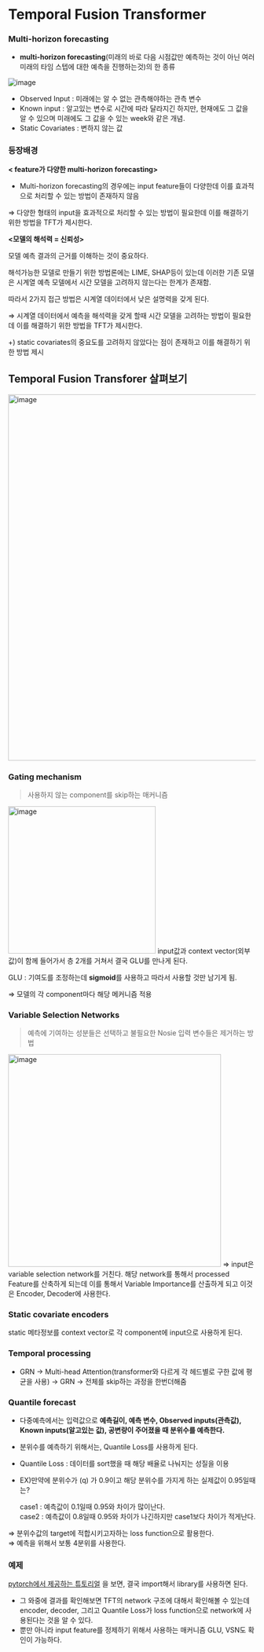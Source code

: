 # Temporal Fusion Transformer

### Multi-horizon forecasting

- **multi-horizon forecasting**(미래의 바로 다음 시점값만 예측하는 것이 아닌 여러 미래의 타임 스텝에 대한 예측을 진행하는것)의 한 종류

![image](https://user-images.githubusercontent.com/74058047/227696968-f6c91c8b-ba92-4e26-b576-3bc191dcf724.png)

- Observed Input : 미래에는 알 수 없는 관측해야하는 관측 변수
- Known input : 알고있는 변수로 시간에 따라 달라지긴 하지만, 현재에도 그 값을 알 수 있으며 미래에도 그 값을 수 있는 week와 같은 개념.
- Static Covariates : 변하지 않는 값

### 등장배경

**< feature가 다양한 multi-horizon forecasting>**

- Multi-horizon forecasting의 경우에는 input feature들이 다양한데 이를 효과적으로 처리할 수 있는 방법이 존재하지 않음

⇒ 다양한 형태의 input을 효과적으로 처리할 수 있는 방법이 필요한데 이를 해결하기 위한 방법을 TFT가 제시한다.

**<모델의 해석력 = 신뢰성>**

모델 예측 결과의 근거를 이해하는 것이 중요하다.

해석가능한 모델로 만들기 위한 방법론에는 LIME, SHAP등이 있는데 이러한 기존 모델은 시계열 예측 모델에서 시간 모델을 고려하지 않는다는 한계가 존재함.

따라서 2가지 접근 방법은 시계열 데이터에서 낮은 설명력을 갖게 된다.

⇒ 시계열 데이터에서 예측을 해석력을 갖게 할때 시간 모델을 고려하는 방법이 필요한데 이를 해결하기 위한 방법을 TFT가 제시한다.

+) static covariates의 중요도를 고려하지 않았다는 점이 존재하고 이를 해결하기 위한 방법 제시

## Temporal Fusion Transforer 살펴보기

<img width="746" alt="image" src="https://user-images.githubusercontent.com/74058047/227696995-59fb1f8c-b3bc-473b-bb08-d60561859058.png">


### Gating mechanism

> 사용하지 않는 component를 skip하는 매커니즘

<img width="300" alt="image" src="https://user-images.githubusercontent.com/74058047/227698632-c848c31d-ad2d-40c3-8367-ffedc883c4ea.png">
input값과 context vector(외부값)이 함께 들어가서 층 2개를 거쳐서 결국 GLU를 만나게 된다.

GLU : 기여도를 조정하는데 **sigmoid**를 사용하고 따라서 사용할 것만 남기게 됨.

⇒ 모델의 각 component마다 해당 메커니즘 적용

### Variable Selection Networks

> 예측에 기여하는 성분들은 선택하고 불필요한 Nosie 입력 변수들은 제거하는 방법

<img width="433" alt="image" src="https://user-images.githubusercontent.com/74058047/227698639-af921ed0-c671-4674-a073-0e655fc83bf9.png">
⇒ input은 variable selection network를 거친다. 해당 network를 통해서 processed Feature를 산축하게 되는데 이를 통해서 Variable Importance를 산출하게 되고 이것은 Encoder, Decoder에 사용한다.

### Static covariate encoders

static 메타정보를 context vector로 각 component에 input으로 사용하게 된다.

### Temporal processing

- GRN → Multi-head Attention(transformer와 다르게 각 헤드별로 구한 값에 평균을 사용) → GRN → 전체를 skip하는 과정을 한번더해줌

### Quantile forecast

- 다중예측에서는 입력값으로 **예측길이, 예측 변수, Observed inputs(관측값), Known inputs(알고있는 값), 공변량이 주어졌을 때 분위수를 예측한다.**

- 분위수를 예측하기 위해서는, Quantile Loss를 사용하게 된다.

- Quantile Loss : 데이터를 sort했을 때 해당 배율로 나눠지는 성질을 이용<br>
- EX)만약에 분위수가 (q) 가 0.9이고 해당 분위수를 가지게 하는 실제값이 0.95일때는?<br>

    case1 : 예측값이 0.1일때 0.95와 차이가 많이난다.<br>
    case2 : 예측값이 0.8일때 0.95와 차이가 나긴하지만 case1보다 차이가 적게난다.<br>

⇒ 분위수값의 target에 적합시키고자하는 loss function으로 활용한다.<br>
⇒ 예측을 위해서 보통 4분위를 사용한다. 

### 예제

[pytorch에서 제공하는 튜토리얼](
https://pytorch-forecasting.readthedocs.io/en/stable/tutorials/stallion.html)
을 보면, 결국 import해서 library를 사용하면 된다.<br>

- 그 와중에 결과를 확인해보면 TFT의 network 구조에 대해서 확인해볼 수 있는데 encoder, decoder, 그리고 Quantile Loss가 loss function으로 network에 사용된다는 것을 알 수 있다.<br>
- 뿐만 아니라 input feature를 정제하기 위해서 사용하는 매커니즘 GLU, VSN도 확인이 가능하다.<br>
